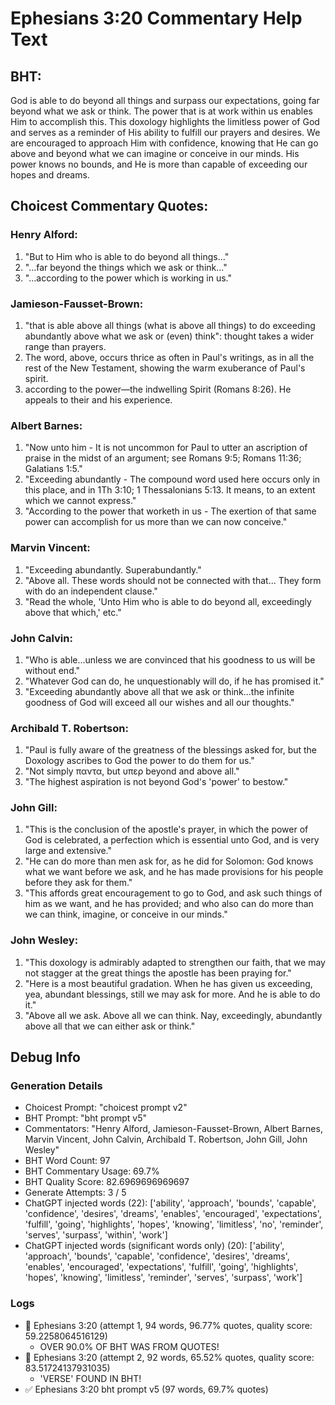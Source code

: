 # Ephesians 3:20 Commentary Help Text

## BHT:
God is able to do beyond all things and surpass our expectations, going far beyond what we ask or think. The power that is at work within us enables Him to accomplish this. This doxology highlights the limitless power of God and serves as a reminder of His ability to fulfill our prayers and desires. We are encouraged to approach Him with confidence, knowing that He can go above and beyond what we can imagine or conceive in our minds. His power knows no bounds, and He is more than capable of exceeding our hopes and dreams.

## Choicest Commentary Quotes:
### Henry Alford:
1. "But to Him who is able to do beyond all things..."
2. "...far beyond the things which we ask or think..."
3. "...according to the power which is working in us."

### Jamieson-Fausset-Brown:
1. "that is able above all things (what is above all things) to do exceeding abundantly above what we ask or (even) think": thought takes a wider range than prayers.
2. The word, above, occurs thrice as often in Paul's writings, as in all the rest of the New Testament, showing the warm exuberance of Paul's spirit.
3. according to the power—the indwelling Spirit (Romans 8:26). He appeals to their and his experience.

### Albert Barnes:
1. "Now unto him - It is not uncommon for Paul to utter an ascription of praise in the midst of an argument; see Romans 9:5; Romans 11:36; Galatians 1:5."
2. "Exceeding abundantly - The compound word used here occurs only in this place, and in 1Th 3:10; 1 Thessalonians 5:13. It means, to an extent which we cannot express."
3. "According to the power that worketh in us - The exertion of that same power can accomplish for us more than we can now conceive."

### Marvin Vincent:
1. "Exceeding abundantly. Superabundantly."
2. "Above all. These words should not be connected with that... They form with do an independent clause."
3. "Read the whole, 'Unto Him who is able to do beyond all, exceedingly above that which,' etc."

### John Calvin:
1. "Who is able...unless we are convinced that his goodness to us will be without end."
2. "Whatever God can do, he unquestionably will do, if he has promised it."
3. "Exceeding abundantly above all that we ask or think...the infinite goodness of God will exceed all our wishes and all our thoughts."

### Archibald T. Robertson:
1. "Paul is fully aware of the greatness of the blessings asked for, but the Doxology ascribes to God the power to do them for us."
2. "Not simply παντα, but υπερ beyond and above all."
3. "The highest aspiration is not beyond God's 'power' to bestow."

### John Gill:
1. "This is the conclusion of the apostle's prayer, in which the power of God is celebrated, a perfection which is essential unto God, and is very large and extensive."
2. "He can do more than men ask for, as he did for Solomon: God knows what we want before we ask, and he has made provisions for his people before they ask for them."
3. "This affords great encouragement to go to God, and ask such things of him as we want, and he has provided; and who also can do more than we can think, imagine, or conceive in our minds."

### John Wesley:
1. "This doxology is admirably adapted to strengthen our faith, that we may not stagger at the great things the apostle has been praying for."
2. "Here is a most beautiful gradation. When he has given us exceeding, yea, abundant blessings, still we may ask for more. And he is able to do it."
3. "Above all we ask. Above all we can think. Nay, exceedingly, abundantly above all that we can either ask or think."


## Debug Info
### Generation Details
- Choicest Prompt: "choicest prompt v2"
- BHT Prompt: "bht prompt v5"
- Commentators: "Henry Alford, Jamieson-Fausset-Brown, Albert Barnes, Marvin Vincent, John Calvin, Archibald T. Robertson, John Gill, John Wesley"
- BHT Word Count: 97
- BHT Commentary Usage: 69.7%
- BHT Quality Score: 82.6969696969697
- Generate Attempts: 3 / 5
- ChatGPT injected words (22):
	['ability', 'approach', 'bounds', 'capable', 'confidence', 'desires', 'dreams', 'enables', 'encouraged', 'expectations', 'fulfill', 'going', 'highlights', 'hopes', 'knowing', 'limitless', 'no', 'reminder', 'serves', 'surpass', 'within', 'work']
- ChatGPT injected words (significant words only) (20):
	['ability', 'approach', 'bounds', 'capable', 'confidence', 'desires', 'dreams', 'enables', 'encouraged', 'expectations', 'fulfill', 'going', 'highlights', 'hopes', 'knowing', 'limitless', 'reminder', 'serves', 'surpass', 'work']

### Logs
- 🔄 Ephesians 3:20 (attempt 1, 94 words, 96.77% quotes, quality score: 59.2258064516129) 
	- OVER 90.0% OF BHT WAS FROM QUOTES!
- 🔄 Ephesians 3:20 (attempt 2, 92 words, 65.52% quotes, quality score: 83.51724137931035) 
	- 'VERSE' FOUND IN BHT!
- ✅ Ephesians 3:20 bht prompt v5 (97 words, 69.7% quotes)